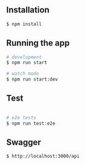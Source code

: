 ## Installation

```bash
$ npm install
```

## Running the app

```bash
# development
$ npm run start

# watch mode
$ npm run start:dev

```

## Test

```bash

# e2e tests
$ npm run test:e2e

```

## Swagger 

```bash
$ http://localhost:3000/api
```
